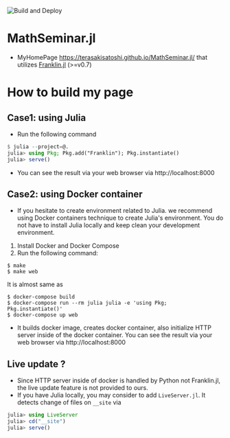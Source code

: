 ![Build and Deploy](https://github.com/terasakisatoshi/MathSeminar.jl/workflows/Build%20and%20Deploy/badge.svg)

# MathSeminar.jl

- MyHomePage https://terasakisatoshi.github.io/MathSeminar.jl/ that utilizes [Franklin.jl](https://franklinjl.org/) (>=v0.7)

# How to build my page

## Case1: using Julia

- Run the following command

```julia
$ julia --project=@.
julia> using Pkg; Pkg.add("Franklin"); Pkg.instantiate()
julia> serve()
```

- You can see the result via your web browser via http://localhost:8000

## Case2: using Docker container

- If you hesitate to create environment related to Julia. we recommend using Docker containers technique to create Julia's environment. You do not have to install Julia locally and keep clean your development environment.

1. Install Docker and Docker Compose
2. Run the following command:

```console
$ make
$ make web
```

It is almost same as

```console
$ docker-compose build
$ docker-compose run --rm julia julia -e 'using Pkg; Pkg.instantiate()'
$ docker-compose up web
```

- It builds docker image, creates docker container, also initialize HTTP server inside of the docker container. You can see the result via your web browser via http://localhost:8000

## Live update ?

- Since HTTP server inside of docker is handled by Python not Franklin.jl, the live update feature is not provided to ours.
- If you have Julia locally, you may consider to add `LiveServer.jl`. It detects change of files on `__site` via

```julia
julia> using LiveServer
julia> cd("__site")
julia> serve()
```
